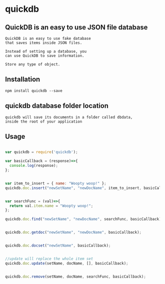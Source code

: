 # quickdb

## QuickDB is an easy to use JSON file database

    QuickDB is an easy to use fake database
    that saves items inside JSON files.

    Instead of setting up a database, you
    can use QuickDB to save information.

    Store any type of object.

## Installation

    npm install quickdb --save

## quickdb database folder location

    quickdb will save its documents in a folder called dbdata,
    inside the root of your application


## Usage


```js

var quickdb = require('quickdb');

var basicCallback = (response)=>{
  console.log(response);
};

```

```js

var item_to_insert = { name: "Woopty woop!" };
quickdb.doc.insert("newSetName", "newDocName", item_to_insert, basicCallback);

```

```js

var searchFunc = (val)=>{
  return val.item.name = "Woopty woop!";
};

quickdb.doc.find("newSetName", "newDocName", searchFunc, basicCallback);

```

```js

quickdb.doc.getdoc("newSetName", "newDocName", basicCallback);

```

```js

quickdb.doc.docset("newSetName", basicCallback);

```

```js

//update will replace the whole item set
quickdb.doc.update(setName, docName, [], basicCallback);

```

```js

quickdb.doc.remove(setName, docName, searchFunc, basicCallback);

```
